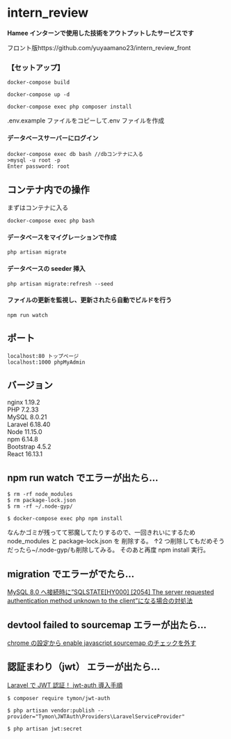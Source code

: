 # intern_review

**Hamee インターンで使用した技術をアウトプットしたサービスです**

フロント版https://github.com/yuyaamano23/intern_review_front

### 【セットアップ】

```
docker-compose build

docker-compose up -d

docker-compose exec php composer install
```

.env.example ファイルをコピーして.env ファイルを作成

#### データベースサーバーにログイン

```
docker-compose exec db bash //dbコンテナに入る
>mysql -u root -p
Enter password: root
```

## コンテナ内での操作

まずはコンテナに入る

```
docker-compose exec php bash
```

#### データベースをマイグレーションで作成

```
php artisan migrate
```

#### データベースの seeder 挿入

```
php artisan migrate:refresh --seed
```

#### ファイルの更新を監視し、更新されたら自動でビルドを行う

```
npm run watch
```

## ポート

```
localhost:80 トップページ
localhost:1000 phpMyAdmin
```

## バージョン

nginx 1.19.2<br>
PHP 7.2.33<br>
MySQL 8.0.21<br>
Laravel 6.18.40<br>
Node 11.15.0<br>
npm 6.14.8<br>
Bootstrap 4.5.2<br>
React 16.13.1<br>

## npm run watch でエラーが出たら...

```
$ rm -rf node_modules
$ rm package-lock.json
$ rm -rf ~/.node-gyp/

$ docker-compose exec php npm install
```

なんかゴミが残ってて邪魔してたりするので、一回きれいにするため
node_modules と package-lock.json を 削除する。
↑2 つ削除してもだめそうだったら~/.node-gyp/も削除してみる。
そのあと再度 npm install 実行。

## migration でエラーがでたら...

[MySQL 8.0 へ接続時に”SQLSTATE[HY000] [2054] The server requested authentication method unknown to the client”になる場合の対処法](https://blog.janjan.net/2018/11/01/mysql8-request-authentication-method-unknown-to-the-client/)

## devtool failed to sourcemap エラーが出たら...

[chrome の設定から enable javascript sourcemap のチェックを外す](https://stackoverflow.com/questions/61339968/devtools-failed-to-load-sourcemap-could-not-load-content-for-chrome-extension)

## 認証まわり（jwt） エラーが出たら...

[Laravel で JWT 認証！ jwt-auth 導入手順](https://blog.proglearn.com/2020/04/21/%E3%80%902020%E5%B9%B44%E6%9C%88-%E6%99%82%E7%82%B9%E3%80%91laravel%E3%81%A7jwt%E8%AA%8D%E8%A8%BC%EF%BC%81-jwt-auth-%E5%B0%8E%E5%85%A5%E6%89%8B%E9%A0%86/)

```
$ composer require tymon/jwt-auth
```

```
$ php artisan vendor:publish --provider="Tymon\JWTAuth\Providers\LaravelServiceProvider"
```

```
$ php artisan jwt:secret
```
